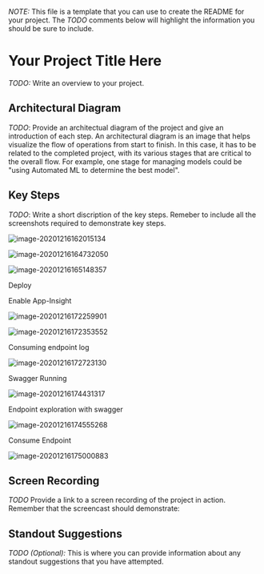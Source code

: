 *NOTE:* This file is a template that you can use to create the README for your project. The *TODO* comments below will highlight the information you should be sure to include.


# Your Project Title Here

*TODO:* Write an overview to your project.

## Architectural Diagram
*TODO*: Provide an architectual diagram of the project and give an introduction of each step. An architectural diagram is an image that helps visualize the flow of operations from start to finish. In this case, it has to be related to the completed project, with its various stages that are critical to the overall flow. For example, one stage for managing models could be "using Automated ML to determine the best model". 

## Key Steps
*TODO*: Write a short discription of the key steps. Remeber to include all the screenshots required to demonstrate key steps. 

![image-20201216162015134](C:\gitrepos\nd00333_AZMLND_C2\media\registerd_dataset.png)

![image-20201216164732050](C:\gitrepos\nd00333_AZMLND_C2\media\experiment_completed.png)



![image-20201216165148357](C:\gitrepos\nd00333_AZMLND_C2\media\best_model.png)

Deploy



Enable App-Insight

![image-20201216172259901](C:\gitrepos\nd00333_AZMLND_C2\media\log_py_output.png)

![image-20201216172353552](C:\gitrepos\nd00333_AZMLND_C2\media\app_insight_enabled.png)

Consuming endpoint log

![image-20201216172723130](C:\gitrepos\nd00333_AZMLND_C2\media\endpoint_log.png)

Swagger Running

![image-20201216174431317](C:\gitrepos\nd00333_AZMLND_C2\media\swagger_running.png)

Endpoint exploration with swagger

![image-20201216174555268](C:\gitrepos\nd00333_AZMLND_C2\media\endpoint_local_swagger.png)

Consume Endpoint 

![image-20201216175000883](C:\gitrepos\nd00333_AZMLND_C2\media\consume_endpoint.png)

## Screen Recording

*TODO* Provide a link to a screen recording of the project in action. Remember that the screencast should demonstrate:

## Standout Suggestions
*TODO (Optional):* This is where you can provide information about any standout suggestions that you have attempted.
